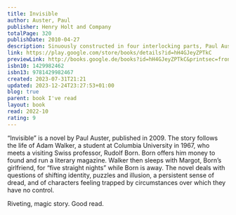 ```yaml
---
title: Invisible
author: Auster, Paul
publisher: Henry Holt and Company
totalPage: 320
publishDate: 2010-04-27
description: Sinuously constructed in four interlocking parts, Paul Auster's fifteenth novel opens in New York City in the spring of 1967, when twenty-year-old Adam Walker, an aspiring poet and student at Columbia University, meets the enigmatic Frenchman Rudolf Born and his silent and seductive girfriend, Margot. Before long, Walker finds himself caught in a perverse triangle that leads to a sudden, shocking act of violence that will alter the course of his life. Three different narrators tell the story of Invisible, a novel that travels in time from 1967 to 2007 and moves from Morningside Heights, to the Left Bank of Paris, to a remote island in the Caribbean. It is a book of youthful rage, unbridled sexual hunger, and a relentless quest for justice. With uncompromising insight, Auster takes us into the shadowy borderland between truth and memory, between authorship and identity, to produce a work of unforgettable power that confirms his reputation as "one of America's most spectacularly inventive writers."
link: https://play.google.com/store/books/details?id=hH4GJeyZPTkC
previewLink: http://books.google.de/books?id=hH4GJeyZPTkC&printsec=frontcover&dq=Paul+Auster,+Invisible&hl=&as_pt=BOOKS&cd=1&source=gbs_api
isbn10: 1429982462
isbn13: 9781429982467
created: 2023-07-31T21:21
updated: 2023-12-24T23:27:53+01:00
blog: true
parent: book I've read
layout: book
read: 2022-10
rating: 9
---
```


“Invisible” is a novel by Paul Auster, published in 2009. The story follows the life of Adam Walker, a student at Columbia University in 1967, who meets a visiting Swiss professor, Rudolf Born. Born offers him money to found and run a literary magazine. Walker then sleeps with Margot, Born’s girlfriend, for “five straight nights” while Born is away. The novel deals with questions of shifting identity, puzzles and illusion, a persistent sense of dread, and of characters feeling trapped by circumstances over which they have no control.

Riveting, magic story.  Good read. 
